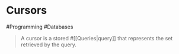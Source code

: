 # Cursors

#Programming #Databases

> A cursor is a stored #[[Queries|query]] that represents the set retrieved by the query.
